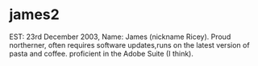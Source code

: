 # james2
EST: 23rd December 2003, Name: James (nickname Ricey). Proud northerner, often requires software updates,runs on the latest version of pasta and coffee. proficient in the Adobe Suite (I think).
